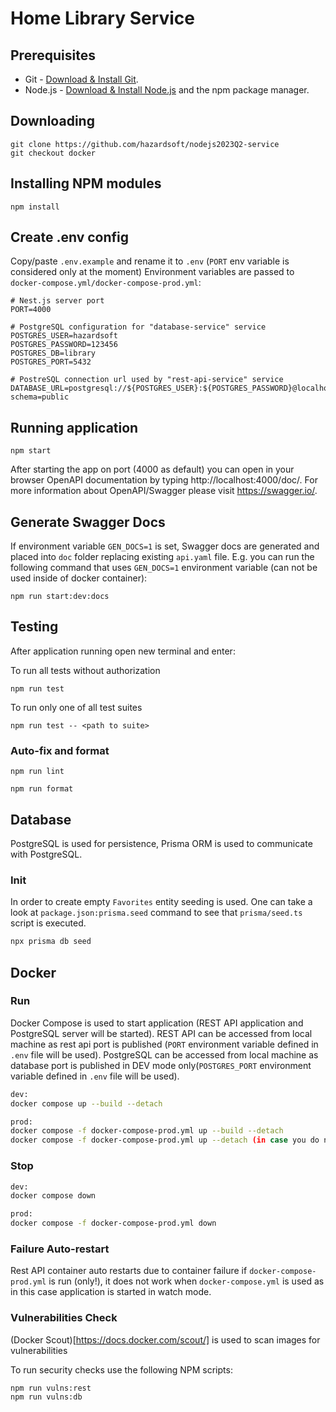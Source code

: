 # Home Library Service

## Prerequisites

- Git - [Download & Install Git](https://git-scm.com/downloads).
- Node.js - [Download & Install Node.js](https://nodejs.org/en/download/) and the npm package manager.

## Downloading

```
git clone https://github.com/hazardsoft/nodejs2023Q2-service
git checkout docker
```

## Installing NPM modules

```
npm install
```

## Create .env config

Copy/paste `.env.example` and rename it to `.env` (`PORT` env variable is considered only at the moment)
Environment variables are passed to `docker-compose.yml/docker-compose-prod.yml`:

```
# Nest.js server port
PORT=4000

# PostgreSQL configuration for "database-service" service
POSTGRES_USER=hazardsoft
POSTGRES_PASSWORD=123456
POSTGRES_DB=library
POSTGRES_PORT=5432

# PostreSQL connection url used by "rest-api-service" service
DATABASE_URL=postgresql://${POSTGRES_USER}:${POSTGRES_PASSWORD}@localhost:${POSTGRES_PORT}/${POSTGRES_DB}?schema=public
```

## Running application

```
npm start
```

After starting the app on port (4000 as default) you can open
in your browser OpenAPI documentation by typing http://localhost:4000/doc/.
For more information about OpenAPI/Swagger please visit https://swagger.io/.

## Generate Swagger Docs

If environment variable `GEN_DOCS=1` is set, Swagger docs are generated and placed into `doc` folder replacing existing `api.yaml` file.
E.g. you can run the following command that uses `GEN_DOCS=1` environment variable (can not be used inside of docker container):

```
npm run start:dev:docs
```

## Testing

After application running open new terminal and enter:

To run all tests without authorization

```
npm run test
```

To run only one of all test suites

```
npm run test -- <path to suite>
```

### Auto-fix and format

```
npm run lint
```

```
npm run format
```

## Database

PostgreSQL is used for persistence, Prisma ORM is used to communicate with PostgreSQL.

### Init

In order to create empty `Favorites` entity seeding is used. One can take a look at `package.json:prisma.seed` command to see that `prisma/seed.ts` script is executed.

```sh
npx prisma db seed
```

## Docker

### Run

Docker Compose is used to start application (REST API application and PostgreSQL server will be started).
REST API can be accessed from local machine as rest api port is published (`PORT` environment variable defined in `.env` file will be used).
PostgreSQL can be accessed from local machine as database port is published in DEV mode only(`POSTGRES_PORT` environment variable defined in `.env` file will be used).

```sh
dev:
docker compose up --build --detach

prod:
docker compose -f docker-compose-prod.yml up --build --detach
docker compose -f docker-compose-prod.yml up --detach (in case you do not want to build docker images locally but want to pull them from Docker Hub instead)
```

### Stop

```sh
dev:
docker compose down

prod:
docker compose -f docker-compose-prod.yml down
```

### Failure Auto-restart

Rest API container auto restarts due to container failure if `docker-compose-prod.yml` is run (only!), it does not work when `docker-compose.yml` is used as in this case application is started in watch mode.

### Vulnerabilities Check

(Docker Scout)[https://docs.docker.com/scout/] is used to scan images for vulnerabilities

To run security checks use the following NPM scripts:

```
npm run vulns:rest
npm run vulns:db
```
